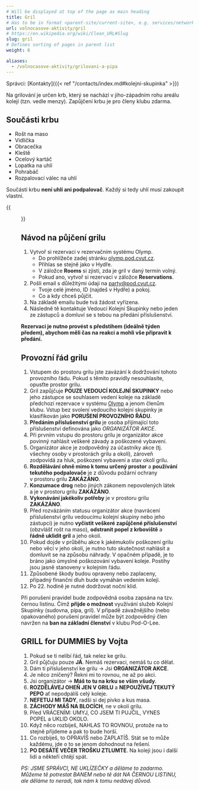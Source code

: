 ```yaml
---
# Will be displayed at top of the page as main heading
title: Gril
# Has to be in format <parent-site/current-site>, e.g. services/network (notice missing slash at the beginning)
url: volnocasove-aktivity/gril
# https://en.wikipedia.org/wiki/Clean_URL#Slug
slug: gril
# Defines sorting of pages in parent list
weight: 6

aliases:
  - /volnocasove-aktivity/grilovani-a-pipa
---
```


Správci: [Kontakty]({{< ref "/contacts/index.md#kolejní-skupinka" >}})

Na grilování je určen krb, který se nachází v jiho-západním rohu areálu kolejí (tzn. vedle menzy). Zapůjčení krbu je pro členy klubu zdarma.

## Součásti krbu

- Rošt na maso
- Vidlička
- Obracečka
- Kleště
- Ocelový kartáč
- Lopatka na uhlí
- Pohrabáč
- Rozpalovací válec na uhlí

Součástí krbu **není uhlí ani podpalovač**. Každý si tedy uhlí musí zakoupit vlastní.

{{<figure src="grill.jpg" alt="Grill">}}

## Návod na půjčení grilu

1. Vytvoř si rezervaci v rezervačním systému Olymp.
    * Do prohlížeče zadej stránku [olymp.pod.cvut.cz](https://olymp.pod.cvut.cz).
    * Přihlas se stejně jako v Hydře.
    * V záložce **Rooms** si zjisti, zda je gril v daný termín volný.
    * Pokud ano, vytvoř si rezervaci v záložce **Reservations**.
2. Pošli email s důležitými údaji na <party@pod.cvut.cz>.
    * Tvoje celé jméno, ID (najdeš v Hydře) a pokoj.
    * Co a kdy chceš půjčit.
3. Na základě emailu bude tvá žádost vyřízena.
4. Následně tě kontaktuje Vedoucí Kolejní Skupinky nebo jeden ze zástupců a domluví se s tebou na předání příslušenství.

**Rezervaci je nutno provést s předstihem (ideálně týden předem), abychom měli čas na reakci a mohli vše připravit k předání.**

## Provozní řád grilu

1. Vstupem do prostoru grilu jste zavázání k dodržování tohoto provozního řádu. Pokud s těmito pravidly nesouhlasíte, opusťte prostor grilu.
2. Gril zapůjčuje **POUZE VEDOUCÍ KOLEJNÍ SKUPINKY** nebo jeho zástupce se souhlasem vedení koleje na základě předchozí rezervace v systému [Olymp](https://olymp.pod.cvut.cz) a jenom členům klubu. Vstup bez svolení vedoucího kolejní skupinky je klasifikován jako **PORUŠENÍ PROVOZNÍHO ŘÁDU**.
3. **Předáním příslušenství grilu** je osoba přijímající toto příslušenství definována jako *ORGANIZÁTOR AKCE*.
4. Při prvním vstupu do prostoru grilu je organizátor akce povinný nahlásit veškeré závady a poškozené vybavení.
5. Organizátor akce je zodpovědný za účastníky akce (tj. všechny osoby v prostorách grilu a okolí), zároveň zodpovídá za hluk, poškození vybavení a stav okolí grilu.
6. **Rozdělávání ohně mimo k tomu určený prostor** a **používání tekutého podpalovače** je z důvodu požární ochrany v prostoru grilu **ZAKÁZÁNO**.
7. **Konzumace drog** nebo jiných zákonem nepovolených látek a je v prostoru grilu **ZAKÁZÁNO**.
8. **Vykonávání jakékoliv potřeby** je v prostoru grilu **ZAKÁZÁNO**.
9. Před rozvázáním statusu organizátor akce (navrácení příslušenství grilu vedoucímu kolejní skupiny nebo jeho zástupci) je nutno **vyčistit veškeré zapůjčené příslušenství** (obzvlášť rošt na maso), **odstranit popel z krboviště** a **řádně uklidit gril** a jeho okolí.
10. Pokud dojde v průběhu akce k jakémukoliv poškození grilu nebo věcí v jeho okolí, je nutno tuto skutečnost nahlásit a domluvit se na způsobu náhrady. V opačném případě, je to bráno jako úmyslné poškozování vybavení koleje. Postihy jsou jasně stanoveny v kolejním řádu.
11. Způsobené škody budou opraveny nebo zaplaceny, případný finanční dluh bude vymáhán vedením kolejí.
12. Po 22. hodině je nutné dodržovat noční klid.

Při porušení pravidel bude zodpovědná osoba zapsána na tzv. černou listinu. Čímž **přijde o možnost** využívání služeb Kolejní Skupinky (sudovna, pípa, gril). V případě závažnějšího (nebo opakovaného) porušení pravidel může být zodpovědný člen navržen na **ban na základní členství** v klubu Pod-O-Lee.

## GRILL for DUMMIES by Vojta

1. Pokud se ti nelíbí řád, tak nelez ke grilu.
2. Gril půjčuju pouze **JÁ**. Nemáš rezervaci, nemáš tu co dělat.
3. Dám ti příslušenství ke grilu -> Jsi **ORGANIZÁTOR AKCE**.
4. Je něco zničený? Řekni mi to rovnou, ne až po akci.
5. Jsi organizátor -> **Máš to tu na krku se vším všudy**.
6. **ROZDĚLÁVEJ OHEŇ JEN V GRILU** a **NEPOUŽÍVEJ TEKUTÝ PEPO** ať nepodpálíš celý koleje.
7. **NEFETUJ MI TADY**, radši si dej pivko a kus masa.
8. **ZÁCHODY MÁŠ NA BLOCÍCH**, ne v okolí grilu.
9. Před VRÁCENÍM: UMYJ, CO JSEM TI PUJČIL, VYNES POPEL a UKLID OKOLO.
10. Když něco rozbiješ, NAHLAS TO ROVNOU, protože na to stejně přijdeme a pak to bude horší.
11. Co rozbiješ, to OPRAVÍŠ nebo ZAPLATÍŠ. Stát se to může každému, jde o to se jenom dohodnout na řešení.
12. **PO DESÁTÉ VEČER TROŠKU ZTLUMTE**. Na koleji jsou i další lidi a někteří chtějí spát.

*PS: JSME SPRÁVCI, NE UKLÍZEČKY a děláme to zadarmo. Můžeme tě potrestat BANEM nebo tě dát NA ČERNOU LISTINU, ale děláme to neradi, tak nám k tomu nedávej důvod.*
